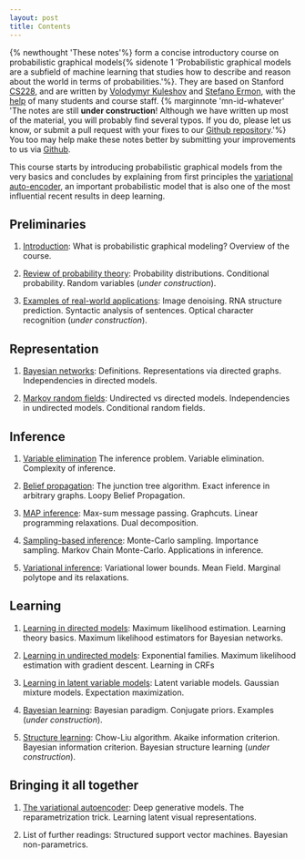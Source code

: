 ```yaml
---
layout: post
title: Contents
---
```

{% newthought 'These notes'%} form a concise introductory course on probabilistic graphical models{% sidenote 1 'Probabilistic graphical models are a subfield of machine learning that studies how to describe and reason about the world in terms of probabilities.'%}.
They are based on Stanford [CS228](http://cs.stanford.edu/~ermon/cs228/index.html), and are written by [Volodymyr Kuleshov](http://www.stanford.edu/~kuleshov) and [Stefano Ermon](http://cs.stanford.edu/~ermon/), with the [help](https://github.com/ermongroup/cs228-notes/commits/master) of many students and course staff.
{% marginnote 'mn-id-whatever' 'The notes are still **under construction**!
Although we have written up most of the material, you will probably find several typos. If you do, please let us know, or submit a pull request with your fixes to our [Github repository](https://github.com/ermongroup/cs228-notes).'%}
You too may help make these notes better by submitting your improvements to us via [Github](https://github.com/ermongroup/cs228-notes).

This course starts by introducing probabilistic graphical models from the very basics and concludes by explaining from first principles the [variational auto-encoder](extras/vae), an important probabilistic model that is also one of the most influential recent results in deep learning.

## Preliminaries

1. [Introduction](preliminaries/introduction/): What is probabilistic graphical modeling? Overview of the course.

2. [Review of probability theory](preliminaries/probabilityreview): Probability distributions. Conditional probability. Random variables (*under construction*).

3. [Examples of real-world applications](preliminaries/applications): Image denoising. RNA structure prediction. Syntactic analysis of sentences. Optical character recognition (*under construction*).

## Representation

1. [Bayesian networks](representation/directed/): Definitions. Representations via directed graphs. Independencies in directed models.

2. [Markov random fields](representation/undirected/): Undirected vs directed models. Independencies in undirected models. Conditional random fields.

## Inference

1. [Variable elimination](inference/ve/) The inference problem. Variable elimination. Complexity of inference.

2. [Belief propagation](inference/jt/): The junction tree algorithm. Exact inference in arbitrary graphs. Loopy Belief Propagation.

3. [MAP inference](inference/map/): Max-sum message passing. Graphcuts. Linear programming relaxations. Dual decomposition.

4. [Sampling-based inference](inference/sampling/): Monte-Carlo sampling. Importance sampling. Markov Chain Monte-Carlo. Applications in inference.

5. [Variational inference](inference/variational/): Variational lower bounds. Mean Field. Marginal polytope and its relaxations.

## Learning

1. [Learning in directed models](learning/directed/): Maximum likelihood estimation. Learning theory basics. Maximum likelihood estimators for Bayesian networks.

2. [Learning in undirected models](learning/undirected/): Exponential families. Maximum likelihood estimation with gradient descent. Learning in CRFs

3. [Learning in latent variable models](learning/latent/): Latent variable models. Gaussian mixture models. Expectation maximization.

4. [Bayesian learning](learning/bayesianlearning/): Bayesian paradigm. Conjugate priors. Examples (*under construction*).

5. [Structure learning](learning/structLearn/): Chow-Liu algorithm. Akaike information criterion. Bayesian information criterion. Bayesian structure learning (*under construction*).

## Bringing it all together

1. [The variational autoencoder](extras/vae): Deep generative models. The reparametrization trick. Learning latent visual representations.

2. List of further readings: Structured support vector machines. Bayesian non-parametrics.
